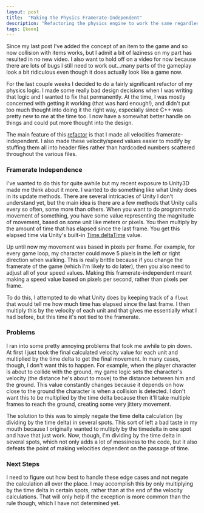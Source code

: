 ```yaml
---
layout: post
title:  "Making the Physics Framerate-Independent"
description: "Refactoring the physics engine to work the same regardless of the preferred framerate."
tags: [keen]
---
```

Since my last post I've added the concept of an item to the game and so now
collision with items works, but I admit a bit of laziness on my part has
resulted in no new video. I also want to hold off on a video for now because
there are lots of bugs I still need to work out...many parts of the gameplay
look a bit ridiculous even though it does actually look like a game now.

For the last couple weeks I decided to do a fairly significant refactor of my
physics logic. I made some really bad design decisions when I was writing that
logic and I wanted to fix that permanently. At the time, I was mostly concerned
with getting it working (that was hard enough!), and didn't put too much
thought into doing it the right way, especially since C++ was pretty new to me
at the time too. I now have a somewhat better handle on things and could put
more thought into the design.

The main feature of this
[refactor](https://github.com/PlanetLotus/keen5-linux/pull/11/files) is that I
made all velocities framerate-independent. I also made these velocity/speed
values easier to modify by stuffing them all into header files rather than
hardcoded numbers scattered throughout the various files.

### Framerate Independence

I've wanted to do this for quite awhile but my recent exposure to Unity3D made
me think about it more. I wanted to do something like what Unity does in its
update methods. There are several intricacies of Unity I don't understand yet,
but the main idea is there are a few methods that Unity calls every so
often, some more than others. When you want to do programmatic movement
of something, you have some value representing the magnitude of
movement, based on some unit like meters or pixels. You then multiply by
the amount of time that has elapsed since the last frame. You get this
elapsed time via Unity's built-in
[Time.deltaTime](http://docs.unity3d.com/ScriptReference/Time-deltaTime.html)
value.

Up until now my movement was based in pixels per frame. For example, for every
game loop, my character could move 5 pixels in the left or right direction when
walking. This is really brittle because if you change the framerate of the game
(which I'm likely to do later), then you also need to adjust all of your speed
values. Making this framerate-independent meant making a speed value based on
pixels per second, rather than pixels per frame.

To do this, I attempted to do what Unity does by keeping track of a `float`
that would tell me how much time has elapsed since the last frame. I then
multiply this by the velocity of each unit and that gives me essentially what I
had before, but this time it's not tied to the framerate.

### Problems

I ran into some pretty annoying problems that took me awhile to pin down. At
first I just took the final calculated velocity value for each unit and
multiplied by the time delta to get the final movement. In many cases, though,
I don't want this to happen. For example, when the player character
is about to collide with the ground, my game logic sets the
character's velocity (the distance he's about to move) to the
distance between him and the ground. This value constantly changes
because it depends on how close to the ground the character is when
a collision is detected. I don't want this to be multiplied by the
time delta because then it'll take multiple frames to reach the
ground, creating some very jittery movement.

The solution to this was to simply negate the time delta calculation (by
dividing by the time delta) in several spots. This sort of left a bad
taste in my mouth because I originally wanted to multiply by the timedelta in
one spot and have that just work. Now, though, I'm dividing by the time delta
in several spots, which not only adds a lot of messiness to the code, but it
also defeats the point of making velocities dependent on the passage of time.

### Next Steps

I need to figure out how best to handle these edge cases and not negate the
calculation all over the place. I may accomplish this by only multiplying by
the time delta in certain spots, rather than at the end of the velocity
calculations. That will only help if the exception is more common than the rule
though, which I have not determined yet.
